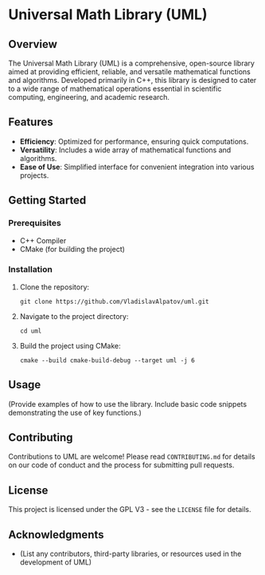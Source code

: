 # Universal Math Library (UML)

## Overview
The Universal Math Library (UML) is a comprehensive, open-source library aimed at providing efficient, reliable, and versatile mathematical functions and algorithms. Developed primarily in C++, this library is designed to cater to a wide range of mathematical operations essential in scientific computing, engineering, and academic research.

## Features
- **Efficiency**: Optimized for performance, ensuring quick computations.
- **Versatility**: Includes a wide array of mathematical functions and algorithms.
- **Ease of Use**: Simplified interface for convenient integration into various projects.

## Getting Started
### Prerequisites
- C++ Compiler
- CMake (for building the project)

### Installation
1. Clone the repository:
   ```
   git clone https://github.com/VladislavAlpatov/uml.git
   ```
2. Navigate to the project directory:
   ```
   cd uml
   ```
3. Build the project using CMake:
   ```
   cmake --build cmake-build-debug --target uml -j 6
   ```

## Usage
(Provide examples of how to use the library. Include basic code snippets demonstrating the use of key functions.)

## Contributing
Contributions to UML are welcome! Please read `CONTRIBUTING.md` for details on our code of conduct and the process for submitting pull requests.

## License
This project is licensed under the GPL V3 - see the `LICENSE` file for details.

## Acknowledgments
- (List any contributors, third-party libraries, or resources used in the development of UML)
